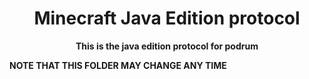<h1 align="center"><b>Minecraft Java Edition protocol</b></h1>
<p align="center"><b>This is the java edition protocol for podrum</b></p>

**NOTE THAT THIS FOLDER MAY CHANGE ANY TIME**
